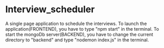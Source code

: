 # Interview_scheduler
A single page application to schedule the interviews.
To launch the application(FRONTEND), you have to type "npm start" in the terminal.
To start the mongoDb server(BACKEND), you have to change the current directory to "backend" and type "nodemon index.js" in the terminal.
